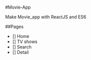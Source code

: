 #Movie-App

Make Movie_app with ReactJS and ES6

##Pages 

- [] Home
- [] TV shows
- [] Search
- [] Detail